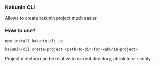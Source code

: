 ### Kakunin CLI

Allows to create kakunin project much easier.

### How to use?

`npm install kakunin-cli -g`

`kakunin-cli create-project <path-to-dir-for-kakunin-project>`

Project directory can be relative to current directory, absolute or simply `.`.
